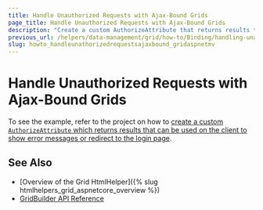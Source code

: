 ```yaml
---
title: Handle Unauthorized Requests with Ajax-Bound Grids
page_title: Handle Unauthorized Requests with Ajax-Bound Grids
description: "Create a custom AuthorizeAttribute that returns results that can be handled on the client."
previous_url: /helpers/data-management/grid/how-to/Binding/handling-unauthorized-requests
slug: howto_handleunathorizedrequestsajaxbound_gridaspnetmv
---
```


# Handle Unauthorized Requests with Ajax-Bound Grids

To see the example, refer to the project on how to [create a custom `AuthorizeAttribute` which returns results that can be used on the client to show error messages or redirect to the login page](https://github.com/telerik/ui-for-aspnet-mvc-examples/tree/master/grid/grid-handling-unauthorized-request).

## See Also

* [Overview of the Grid HtmlHelper]({% slug htmlhelpers_grid_aspnetcore_overview %})
* [GridBuilder API Reference](https://docs.telerik.com/aspnet-mvc/api/Kendo.Mvc.UI.Fluent/GridBuilder)
